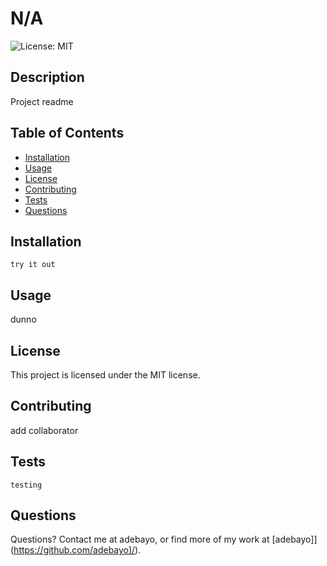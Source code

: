 
# N/A
![License: MIT](https://img.shields.io/badge/License-MIT-yellow.svg)

## Description
Project readme

## Table of Contents
- [Installation](#installation)
- [Usage](#usage)
- [License](#license)
- [Contributing](#contributing)
- [Tests](#tests)
- [Questions](#questions)

## Installation
```
try it out
```

## Usage
dunno

## License
This project is licensed under the MIT license.

## Contributing
add collaborator

## Tests
```
testing
```

## Questions
Questions? Contact me at adebayo, or find more of my work at [adebayo]](https://github.com/adebayo]/).
